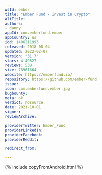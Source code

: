 ```yaml
---
wsId: ember
title: "Ember Fund - Invest in Crypto"
altTitle: 
authors:
- danny
appId: com.emberfund.ember
appCountry: us
idd: 1406211993
released: 2018-08-04
updated: 2022-02-07
version: "31.7"
stars: 4.49627
reviews: 538
size: 78961664
website: https://emberfund.io/
repository: https://github.com/ember-fund
issue: 
icon: com.emberfund.ember.jpg
bugbounty: 
meta: ok
verdict: nosource
date: 2021-10-01
signer: 
reviewArchive:

providerTwitter: Ember_Fund
providerLinkedIn: 
providerFacebook: 
providerReddit: 

redirect_from:

---
```


{% include copyFromAndroid.html %}
